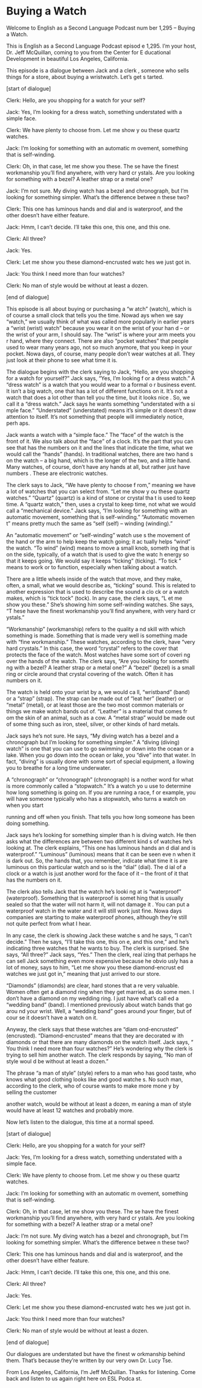 # Buying a Watch

Welcome to English as a Second Language Podcast num ber 1,295 – Buying a Watch.

This is English as a Second Language Podcast episod e 1,295. I’m your host, Dr. Jeff McQuillan, coming to you from the Center for E ducational Development in beautiful Los Angeles, California.

This episode is a dialogue between Jack and a clerk , someone who sells things for a store, about buying a wristwatch. Let’s get s tarted.

[start of dialogue]

Clerk: Hello, are you shopping for a watch for your self?

Jack: Yes, I’m looking for a dress watch, something  understated with a simple face.

Clerk: We have plenty to choose from. Let me show y ou these quartz watches.

Jack: I’m looking for something with an automatic m ovement, something that is self-winding.

Clerk: Oh, in that case, let me show you these. The se have the finest workmanship you’ll find anywhere, with very hard cr ystals. Are you looking for something with a bezel? A leather strap or a metal one?

Jack: I’m not sure. My diving watch has a bezel and  chronograph, but I’m looking for something simpler. What’s the difference betwee n these two?

Clerk: This one has luminous hands and dial and is waterproof, and the other doesn’t have either feature.

Jack: Hmm, I can’t decide. I’ll take this one, this  one, and this one.

Clerk: All three?

Jack: Yes.

Clerk: Let me show you these diamond-encrusted watc hes we just got in.

Jack: You think I need more than four watches?

Clerk: No man of style would be without at least a dozen.

[end of dialogue]

This episode is all about buying or purchasing a “w atch” (watch), which is of course a small clock that tells you the time. Nowad ays when we say “watch,” we usually think of what was called more popularly in earlier years a “wrist (wrist) watch” because you wear it on the wrist of your han d – or the wrist of your arm, I should say. The “wrist” is where your arm meets you r hand, where they connect. There are also “pocket watches” that people used to  wear many years ago, not so much anymore, that you keep in your pocket. Nowa days, of course, many people don’t wear watches at all. They just look at  their phone to see what time it is.

The dialogue begins with the clerk saying to Jack, “Hello, are you shopping for a watch for yourself?” Jack says, “Yes, I’m looking f or a dress watch.” A “dress watch” is a watch that you would wear to a formal o r business event. It isn’t a big watch, one that has a lot of different functions on  it. It’s not a watch that does a lot other than tell you the time, but it looks nice . So, we call it a “dress watch.” Jack says he wants something “understated with a si mple face.” “Understated” (understated) means it’s simple or it doesn’t draw attention to itself. It’s not something that people will immediately notice, perh aps.

Jack wants a watch with a “simple face.” The “face”  of the watch is the front of it. We also talk about the “face” of a clock. It’s the part that you can see that has the numbers on it and the lines that indicate the time,  what we would call the “hands” (hands). In traditional watches, there are two hand s on the watch – a big hand, which is the longer of the two, and a little hand. Many watches, of course, don’t have any hands at all, but rather just have numbers . These are electronic watches.

The clerk says to Jack, “We have plenty to choose f rom,” meaning we have a lot of watches that you can select from. “Let me show y ou these quartz watches.” “Quartz” (quartz) is a kind of stone or crystal tha t is used to keep time. A “quartz watch,” then, uses a crystal to keep time, not what  we would call a “mechanical device.” Jack says, “I’m looking for something with  an automatic movement, something that is self-winding.” “Automatic movemen t” means pretty much the same as “self (self) – winding (winding).”

An “automatic movement” or “self-winding” watch use s the movement of the hand or the arm to help keep the watch going; it ac tually helps “wind” the watch. “To wind” (wind) means to move a small knob, someth ing that is on the side, typically, of a watch that is used to give the watc h energy so that it keeps going. We would say it keeps “ticking” (ticking). “To tick ” means to work or to function, especially when talking about a watch.

There are a little wheels inside of the watch that move, and they make, often, a small, what we would describe as, “ticking” sound. This is related to another expression that is used to describe the sound a clo ck or a watch makes, which is “tick tock” (tock). In any case, the clerk says, “L et me show you these.” She’s showing him some self-winding watches. She says, “T hese have the finest workmanship you’ll find anywhere, with very hard cr ystals.”

“Workmanship” (workmanship) refers to the quality a nd skill with which something is made. Something that is made very well  is something made with “fine workmanship.” These watches, according to the  clerk, have “very hard crystals.” In this case, the word “crystal” refers to the cover that protects the face of the watch. Most watches have some sort of coveri ng over the hands of the watch. The clerk says, “Are you looking for somethi ng with a bezel? A leather strap or a metal one?” A “bezel” (bezel) is a small  ring or circle around that crystal covering of the watch. Often it has numbers  on it.

The watch is held onto your wrist by a, we would ca ll, “wristband” (band) or a “strap” (strap). The strap can be made out of “leat her” (leather) or “metal” (metal), or at least those are the two most common materials  or things we make watch bands out of. “Leather” is a material that comes fr om the skin of an animal, such as a cow. A “metal strap” would be made out of some thing such as iron, steel, silver, or other kinds of hard metals.

Jack says he’s not sure. He says, “My diving watch has a bezel and a chronograph but I’m looking for something simpler.”  A “diving (diving) watch” is one that you can use to go swimming or down into the ocean or a lake. When you go down into the ocean or lake, you “dive” into  that water. In fact, “diving” is usually done with some sort of special equipment, a llowing you to breathe for a long time underwater.

A “chronograph” or “chronograph” (chronograph) is a nother word for what is more commonly called a “stopwatch.” It’s a watch yo u use to determine how long something is going on. If you are running a race, f or example, you will have someone typically who has a stopwatch, who turns a watch on when you start

running and off when you finish. That tells you how  long someone has been doing something.

Jack says he’s looking for something simpler than h is diving watch. He then asks what the differences are between two different kind s of watches he’s looking at. The clerk explains, “This one has luminous hands an d dial and is waterproof.” “Luminous” (luminous) means that it can be seen eve n when it is dark out. So, the hands that, you remember, indicate what time it  is are luminous on this particular watch and so is the “dial” (dial). The d ial of a clock or a watch is just another word for the face of it – the front of it that has the numbers on it.

The clerk also tells Jack that the watch he’s looki ng at is “waterproof” (waterproof). Something that is waterproof is somet hing that is usually sealed so that the water will not harm it, will not damage it . You can put a waterproof watch in the water and it will still work just fine. Nowa days companies are starting to make waterproof phones, although they’re still not quite perfect from what I hear.

In any case, the clerk is showing Jack these watche s and he says, “I can’t decide.” Then he says, “I’ll take this one, this on e, and this one,” and he’s indicating three watches that he wants to buy. The clerk is surprised. She says, “All three?” Jack says, “Yes.” Then the clerk, real izing that perhaps he can sell Jack something even more expensive because he obvio usly has a lot of money, says to him, “Let me show you these diamond-encrust ed watches we just got in,” meaning that just arrived to our store.

“Diamonds” (diamonds) are clear, hard stones that a re very valuable. Women often get a diamond ring when they get married, as do some men. I don’t have a diamond on my wedding ring. I just have what’s call ed a “wedding band” (band). I mentioned previously about watch bands that go arou nd your wrist. Well, a “wedding band” goes around your finger, but of cour se it doesn’t have a watch on it.

Anyway, the clerk says that these watches are “diam ond-encrusted” (encrusted). “Diamond-encrusted” means that they are decorated w ith diamonds or that there are many diamonds on the watch itself. Jack says, “ You think I need more than four watches?” He’s wondering why the clerk is trying to sell him another watch. The clerk responds by saying, “No man of style woul d be without at least a dozen.”

The phrase “a man of style” (style) refers to a man  who has good taste, who knows what good clothing looks like and good watche s. No such man, according to the clerk, who of course wants to make more mone y by selling the customer

another watch, would be without at least a dozen, m eaning a man of style would have at least 12 watches and probably more.

Now let’s listen to the dialogue, this time at a normal speed.

[start of dialogue]

Clerk: Hello, are you shopping for a watch for your self?

Jack: Yes, I’m looking for a dress watch, something  understated with a simple face.

Clerk: We have plenty to choose from. Let me show y ou these quartz watches.

Jack: I’m looking for something with an automatic m ovement, something that is self-winding.

Clerk: Oh, in that case, let me show you these. The se have the finest workmanship you’ll find anywhere, with very hard cr ystals. Are you looking for something with a bezel? A leather strap or a metal one?

Jack: I’m not sure. My diving watch has a bezel and  chronograph, but I’m looking for something simpler. What’s the difference betwee n these two?

Clerk: This one has luminous hands and dial and is waterproof, and the other doesn’t have either feature.

Jack: Hmm, I can’t decide. I’ll take this one, this  one, and this one.

Clerk: All three?

Jack: Yes.

Clerk: Let me show you these diamond-encrusted watc hes we just got in.

Jack: You think I need more than four watches?

Clerk: No man of style would be without at least a dozen.

[end of dialogue]

 Our dialogues are understated but have the finest w orkmanship behind them. That’s because they’re written by our very own Dr. Lucy Tse.

From Los Angeles, California, I’m Jeff McQuillan. Thanks for listening. Come back and listen to us again right here on ESL Podca st.

